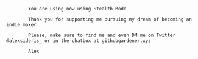 
			You are using now using Stealth Mode

			Thank you for supporting me pursuing my dream of becoming an indie maker

			Please, make sure to find me and even DM me on Twitter @alexsideris_ or in the chatbox at githubgardener.xyz

			Alex

			